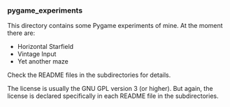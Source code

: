 ### pygame_experiments

This directory contains some Pygame experiments of mine. At the moment there are:

- Horizontal Starfield
- Vintage Input
- Yet another maze

Check the README files in the subdirectories for details.

The license is usually the GNU GPL version 3 (or higher).
But again, the license is declared specifically in each README file in the subdirectories.
